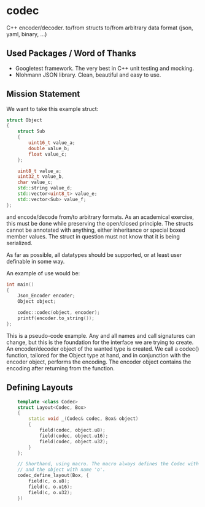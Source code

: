 # codec
C++ encoder/decoder. to/from structs to/from arbitrary data format (json, yaml, binary, ...)

## Used Packages / Word of Thanks

* Googletest framework. The very best in C++ unit testing and mocking.
* Nlohmann JSON library. Clean, beautiful and easy to use.

## Mission Statement

We want to take this example struct:

```cpp
struct Object
{
    struct Sub
    {
        uint16_t value_a;
        double value_b;
        float value_c;
    };

    uint8_t value_a;
    uint32_t value_b,
    char value_c;
    std::string value_d;
    std::vector<uint8_t> value_e;
    std::vector<Sub> value_f;
};
```

and encode/decode from/to arbitrary formats. As an academical exercise, this
must be done while preserving the open/closed principle. The structs cannot
be annotated with anything, either inheritance or special boxed member values.
The struct in question must not know that it is being serialized.

As far as possible, all datatypes should be supported, or at least user
definable in some way.

An example of use would be:

```cpp
int main()
{
    Json_Encoder encoder;
    Object object;

    codec::codec(object, encoder);
    printf(encoder.to_string());
};
```

This is a pseudo-code example. Any and all names and call signatures can change,
but this is the foundation for the interface we are trying to create.
An encoder/decoder object of the wanted type is created. We call a codec()
function, tailored for the Object type at hand, and in conjunction with the
encoder object, performs the encoding. The encoder object contains the encoding
after returning from the function.

## Defining Layouts

```cpp
    template <class Codec>
    struct Layout<Codec, Box>
    {
        static void _(Codec& codec, Box& object)
        {
            field(codec, object.u8);
            field(codec, object.u16);
            field(codec, object.u32);
        }
    };

    // Shorthand, using macro. The macro always defines the Codec with name 'c',
    // and the object with name 'o'.
    codec_define_layout(Box, {
        field(c, o.u8);
        field(c, o.u16);
        field(c, o.u32);
    })
```